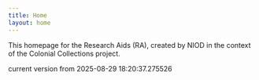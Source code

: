 ```yaml
---
title: Home
layout: home
---
```


This homepage for the Research Aids (RA), created by NIOD in the context of the Colonial Collections project. 


current version from 2025-08-29 18:20:37.275526